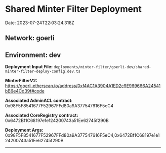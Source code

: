 
# Shared Minter Filter Deployment

Date: 2023-07-24T22:03:24.318Z

## **Network:** goerli

## **Environment:** dev

**Deployment Input File:** `deployments/minter-filter/goerli-dev/shared-minter-filter-deploy-config.dev.ts`

**MinterFilterV2:** https://goerli.etherscan.io/address/0xf4AC1A3904A1ED2c9E969666A24541bB6e4Cd39f#code

**Associated AdminACL contract:** 0x98F5F8541677F52967FFd80a9A377547616F5eC4

**Associated CoreRegistry contract:** 0x6472Bf1C68197e1e124200743a51Ee62745f290B

**Deployment Args:** 0x98F5F8541677F52967FFd80a9A377547616F5eC4,0x6472Bf1C68197e1e124200743a51Ee62745f290B

---

